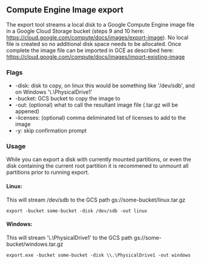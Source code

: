 ## Compute Engine Image export

The export tool streams a local disk to a Google Compute Engine image file in
a Google Cloud Storage bucket (steps 9 and 10 here:
https://cloud.google.com/compute/docs/images/export-image). No local file is
created so no additional disk space needs to be allocated. Once complete the
image file can be imported in GCE as described here:
https://cloud.google.com/compute/docs/images/import-existing-image


### Flags

+ -disk: disk to copy, on linux this would be something like '/dev/sdb', and on
Windows '\\.\PhysicalDrive1'
+ -bucket: GCS bucket to copy the image to
+ -out: (optional) what to call the resultant image file (.tar.gz will be appened)
+ -licenses: (optional) comma deliminated list of licenses to add to the image
+ -y: skip confirmation prompt

### Usage

While you can export a disk with currently mounted partitions, or even the disk
containing the current root partition it is recommened to unmount all partitions
prior to running export.

#### Linux:

This will stream /dev/sdb to the GCS path gs://some-bucket/linux.tar.gz

```
export -bucket some-bucket -disk /dev/sdb -out linux
```

#### Windows:

This will stream '\\.\PhysicalDrive1' to the GCS path
gs://some-bucket/windows.tar.gz

```
export.exe -bucket some-bucket -disk \\.\PhysicalDrive1 -out windows
```

